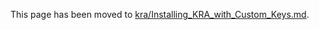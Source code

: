 This page has been moved to [kra/Installing_KRA_with_Custom_Keys.md](kra/Installing_KRA_with_Custom_Keys.md).